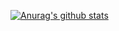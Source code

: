 [![Anurag's github stats](https://github-readme-stats.vercel.app/api?username=Code:Z)](https://github.com/anuraghazra/github-readme-stats)

<!--
**As9530272755/As9530272755** is a ✨ _special_ ✨ repository because its `README.md` (this file) appears on your GitHub profile.

Here are some ideas to get you started:

- 🔭 I’m currently working on ...
- 🌱 I’m currently learning ...
- 👯 I’m looking to collaborate on ...
- 🤔 I’m looking for help with ...
- 💬 Ask me about ...
- 📫 How to reach me: ...
- 😄 Pronouns: ...
- ⚡ Fun fact: ...
-->
